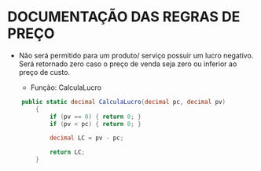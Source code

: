 # DOCUMENTAÇÃO DAS REGRAS DE PREÇO


* Não será permitido para um produto/ serviço possuir um lucro negativo. Será retornado zero caso o preço de venda seja zero ou inferior ao preço de custo.
    
    * Função: CalculaLucro

```c#
    public static decimal CalculaLucro(decimal pc, decimal pv)
        {
            if (pv == 0) { return 0; }
            if (pv < pc) { return 0; }

            decimal LC = pv - pc;

            return LC;
        }
